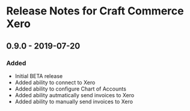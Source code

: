 # Release Notes for Craft Commerce Xero

## 0.9.0 - 2019-07-20
### Added
- Initial BETA release
- Added ability to connect to Xero
- Added ability to configure Chart of Accounts
- Added ability autmatically send invoices to Xero
- Added ability to manually send invoices to Xero
